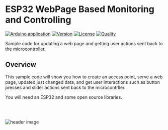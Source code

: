 # ESP32 WebPage Based Monitoring and Controlling

[![Arduino application](https://github.com/tahirrrhassan/ESP32_WebPage/actions/workflows/ci.yml/badge.svg)](https://github.com/tahirrrhassan/ESP32_WebPage/actions/workflows/ci.yml) [![Version](https://img.shields.io/badge/version-1.0.0-blue)](https://github.com/tahirrrhassan/ESP32_WebPage) [![License](https://img.shields.io/badge/license-GPL%203.0-blue)](https://github.com/tahirrrhassan/ESP32_WebPage) [![Quality](https://img.shields.io/badge/quality-A%2B-brightgreen)](https://github.com/tahirrrhassan/ESP32_WebPage)

Sample code for updating a web page and getting user actions sent back to the microcontroller.

## Overview

This sample code will show you how to create an access point, serve a web page, updated just changed data, and get user interactions such as button presses and slider actions sent back to the microcontrller.

You will need an ESP32 and some open source libraries.

<br>
<br>

![header image](https://raw.github.com/tahirrrhassan/ESP32_WebPage/screen.jpg)
